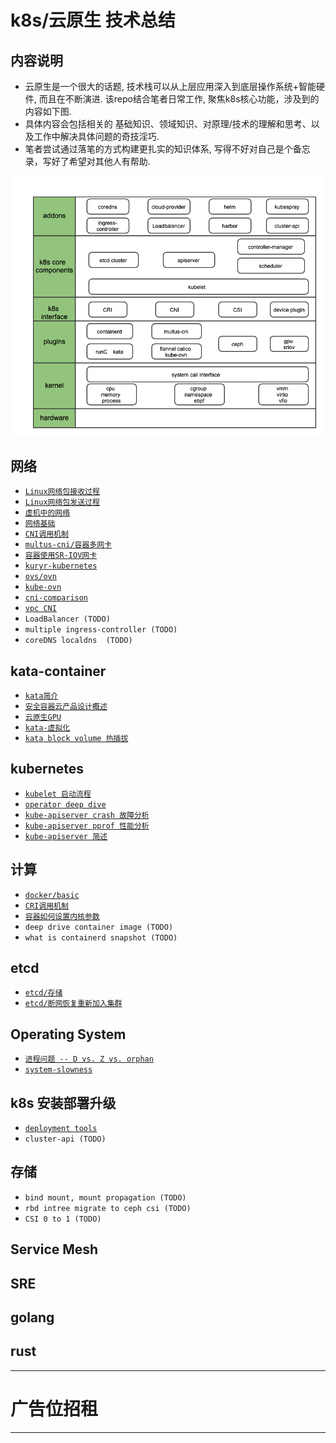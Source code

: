 # k8s/云原生 技术总结


## 内容说明

- 云原生是一个很大的话题, 技术栈可以从上层应用深入到底层操作系统+智能硬件, 而且在不断演进. 该repo结合笔者日常工作, 聚焦k8s核心功能，涉及到的内容如下图.
- 具体内容会包括相关的 基础知识、领域知识、对原理/技术的理解和思考、以及工作中解决具体问题的奇技淫巧.
- 笔者尝试通过落笔的方式构建更扎实的知识体系, 写得不好对自己是个备忘录，写好了希望对其他人有帮助.

![k8s-stacks](pics/k8s-stacks-v2.png)

## 网络
- [`Linux网络包接收过程`](network/RX.md)
- [`Linux网络包发送过程`](network/TX.md)
- [`虚机中的网络`](network/network-in-vm.md)
- [`网络基础`](network/network-basic.md)
- [`CNI调用机制`](network/CNI.md)
- [`multus-cni/容器多网卡`](network/multiple-cni.md)
- [`容器使用SR-IOV网卡`](network/sriov.md)
- [`kuryr-kubernetes`](network/kuryr.md)
- [`ovs/ovn`](network/ovn.md)
- [`kube-ovn`](network/kube-ovn.md)
- [`cni-comparison`](network/cni-comparison.md)
- [`vpc CNI`](network/vpc-cni.md)
- `LoadBalancer (TODO)`
- `multiple ingress-controller (TODO)`
- `coreDNS localdns  (TODO)`

## kata-container
- [`kata简介`](kata-container/kata-container.md)
- [`安全容器云产品设计概述`](kata-container/ecr.md)
- [`云原生GPU`](kata-container/GPU.md)
- [`kata-虚拟化`](kata-container/virtualization.md)
- [`kata block volume 热插拔`](kata-container/hot-plug.md)

## kubernetes
- [`kubelet 启动流程`](kubernetes/kubelet/startup.md)
- [`operator deep dive`](kubernetes/operator.md)
- [`kube-apiserver crash 故障分析`](kubernetes/kube-apiserver-crash.md)
- [`kube-apiserver pprof 性能分析`](kubernetes/kube-apiserver-pprof.md)
- [`kube-apiserver 简述`](kubernetes/kube-apiserver.md)

## 计算
- [`docker/basic`](docker/basic)
- [`CRI调用机制`](compute/ContainerRuntime.md)
- [`容器如何设置内核参数`](compute/sysctls.md)
- `deep drive container image (TODO)`
- `what is containerd snapshot (TODO)`

## etcd
- [`etcd/存储`](etcd/storage.md)
- [`etcd/断网恢复重新加入集群`](etcd/rejoin.md)

## Operating System
- [`进程问题 -- D vs. Z vs. orphan`](operating-system/process.md)
- [`system-slowness`](operating-system/system-slowness.md)

## k8s 安装部署升级
- [`deployment tools`](cluster-lifecycle)
- `cluster-api (TODO)`

## 存储
- `bind mount, mount propagation (TODO)`
- `rbd intree migrate to ceph csi (TODO)`
- `CSI 0 to 1 (TODO)`

## Service Mesh
## SRE
## golang
## rust

*********************************
# 广告位招租
*********************************